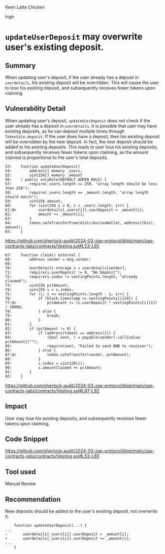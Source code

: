 Keen Latte Chicken

high

# `updateUserDeposit` may overwrite user's existing deposit.

## Summary
When updating user's deposit, if the user already has a deposit in `userdetails`, his existing deposit will be overridden. This will cause the user to lose his existing deposit, and subsequently receives fewer tokens upon claiming.

## Vulnerability Detail
When updating user's deposit, `updateUserDeposit` does not check if the user already has a deposit in `userdetails`. It is possible that user may have existing deposits, as he can deposit multiple times through `TokenSale.deposit`. If the user does have a deposit, then his existing deposit will be overridden by the new deposit. In fact, the new deposit should be added to his existing deposits. This leads to user lose his existing deposits, and subsequently receives fewer tokens upon claiming, as the amount claimed is proportional to the user's total deposits.
```solidity
53:    function updateUserDeposit(
54:        address[] memory _users,
55:        uint256[] memory _amount
56:    ) public onlyRole(DEFAULT_ADMIN_ROLE) {
57:        require(_users.length <= 250, "array length should be less than 250");
58:        require(_users.length == _amount.length, "array length should match");
59:        uint256 amount;
60:        for (uint256 i = 0; i < _users.length; i++) {
61:@>          userdetails[_users[i]].userDeposit = _amount[i];
62:            amount += _amount[i];
63:        }
64:        token.safeTransferFrom(distributionWallet, address(this), amount);
65:    }
```
https://github.com/sherlock-audit/2024-03-zap-protocol/blob/main/zap-contracts-labs/contracts/Vesting.sol#L53-L65

```solidity
67:    function claim() external {
68:        address sender = msg.sender;
69:
70:        UserDetails storage s = userdetails[sender];
71:        require(s.userDeposit != 0, "No Deposit");
72:        require(s.index != vestingPoints.length, "already claimed");
73:        uint256 pctAmount;
74:        uint256 i = s.index;
75:        for (i; i <= vestingPoints.length - 1; i++) {
76:            if (block.timestamp >= vestingPoints[i][0]) {
77:@>              pctAmount += (s.userDeposit * vestingPoints[i][1]) / 10000;
78:            } else {
79:                break;
80:            }
81:        }
82:        if (pctAmount != 0) {
83:            if (address(token) == address(1)) {
84:                (bool sent, ) = payable(sender).call{value: pctAmount}("");
85:                require(sent, "Failed to send BNB to receiver");
86:            } else {
87:@>              token.safeTransfer(sender, pctAmount);
88:            }
89:            s.index = uint128(i);
90:            s.amountClaimed += pctAmount;
91:        }
92:    }
```
https://github.com/sherlock-audit/2024-03-zap-protocol/blob/main/zap-contracts-labs/contracts/Vesting.sol#L67-L92

## Impact
User may lose his existing deposits, and subsequently receives fewer tokens upon claiming.

## Code Snippet
https://github.com/sherlock-audit/2024-03-zap-protocol/blob/main/zap-contracts-labs/contracts/Vesting.sol#L53-L65

## Tool used

Manual Review

## Recommendation
New deposits should be added to the user's existing deposit, not overwrite it.
```solidity
    function updateUserDeposit(...) {
...        
-       userdetails[_users[i]].userDeposit = _amount[i];
+       userdetails[_users[i]].userDeposit += _amount[i];
...
    }
```